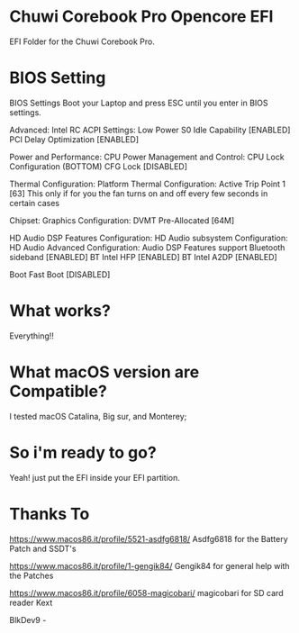 # Chuwi Corebook Pro Opencore EFI

EFI Folder for the Chuwi Corebook Pro.

# BIOS Setting
BIOS Settings
Boot your Laptop and press ESC until you enter in BIOS settings.

Advanced:
Intel RC ACPI Settings:
Low Power S0 Idle Capability [ENABLED]
PCI Delay Optimization [ENABLED]

Power and Performance:
CPU Power Management and Control:
CPU Lock Configuration (BOTTOM)
CFG Lock [DISABLED]

Thermal Configuration:
Platform Thermal Configuration:
Active Trip Point 1 [63]
This only if for you the fan turns on and off every few seconds in certain cases

Chipset:
Graphics Configuration:
DVMT Pre-Allocated [64M]

HD Audio DSP Features Configuration:
HD Audio subsystem Configuration:
HD Audio Advanced Configuration:
Audio DSP Features support
Bluetooth sideband [ENABLED]
BT Intel HFP [ENABLED]
BT Intel A2DP [ENABLED]

Boot
Fast Boot [DISABLED]


 
# What works?

Everything!!


 
# What macOS version are Compatible?

I tested macOS Catalina, Big sur, and Monterey;



 
# So i'm ready to go?

Yeah! just put the EFI inside your EFI partition.



# Thanks To
https://www.macos86.it/profile/5521-asdfg6818/ Asdfg6818 for the Battery Patch and SSDT's 

https://www.macos86.it/profile/1-gengik84/ Gengik84 for general help with the Patches

https://www.macos86.it/profile/6058-magicobari/ magicobari for SD card reader Kext





BlkDev9 -
